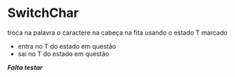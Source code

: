 # SwitchChar

troca na palavra o caractere na cabeça na fita usando o estado T marcado

* entra no T do estado em questão
* sai no T do estado em questão

***Falta testar***